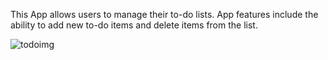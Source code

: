 This App allows users to manage their to-do lists. App features include the ability to add new to-do items and delete items from the list.

![todoimg](https://media.discordapp.net/attachments/987947169468284948/1210898911406071898/image.png?ex=667752bd&is=6676013d&hm=0d46b44c8c5f6dffb3eab5b880f7ce8ab08d119ab6306a75d268972e07b22453&=&format=webp&quality=lossless&width=772&height=525)
